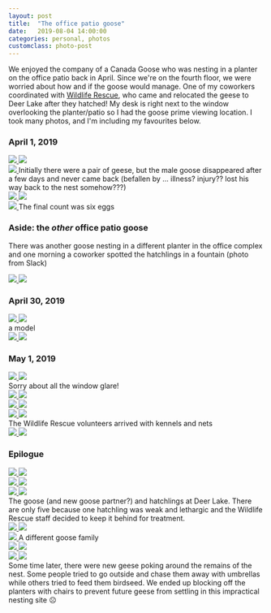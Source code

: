 ```yaml
---
layout: post
title:  "The office patio goose"
date:   2019-08-04 14:00:00
categories: personal, photos
customclass: photo-post
---
```


We enjoyed the company of a Canada Goose who was nesting in a planter on the office patio back in April. Since we're on the fourth floor, we were worried about how and if the goose would manage. One of my coworkers coordinated with [Wildlife Rescue](https://www.wildliferescue.ca/), who came and relocated the geese to Deer Lake after they hatched! My desk is right next to the window overlooking the planter/patio so I had the goose prime viewing location. I took many photos, and I'm including my favourites below.

### April 1, 2019

<div class="photo_wrapper">
    <div class="photoset half">
        <a class="photo" href="/images/posts/2019-08-04-office-patio-goose/2019-04-01 12.58.53.jpg">
            <img src="/images/posts/2019-08-04-office-patio-goose/2019-04-01 12.58.53.jpg">
        </a>
        <a class="photo" href="/images/posts/2019-08-04-office-patio-goose/2019-04-01 13.10.58.jpg">
            <img src="/images/posts/2019-08-04-office-patio-goose/2019-04-01 13.10.58.jpg">
        </a>
    </div>
</div>
<div class="photo_wrapper">
    <a class="photo" href="/images/posts/2019-08-04-office-patio-goose/2019-04-02 16.11.27 HDR.jpg">
        <img src="/images/posts/2019-08-04-office-patio-goose/2019-04-02 16.11.27 HDR.jpg">
    </a>
    <span class="caption">Initially there were a pair of geese, but the male goose disappeared after a few days and never came back (befallen by ... illness? injury?? lost his way back to the nest somehow???)</span>
</div>
<div class="photo_wrapper">
    <div class="photoset half">
        <a class="photo" href="/images/posts/2019-08-04-office-patio-goose/2019-04-03 12.20.09 HDR.jpg">
            <img src="/images/posts/2019-08-04-office-patio-goose/2019-04-03 12.20.09 HDR.jpg">
        </a>
        <a class="photo" href="/images/posts/2019-08-04-office-patio-goose/2019-04-04 15.21.01.jpg">
            <img src="/images/posts/2019-08-04-office-patio-goose/2019-04-04 15.21.01.jpg">
        </a>
    </div>
</div>
<div class="photo_wrapper">
    <a class="photo" href="/images/posts/2019-08-04-office-patio-goose/2019-04-15 17.36.00.jpg">
        <img src="/images/posts/2019-08-04-office-patio-goose/2019-04-15 17.36.00.jpg">
    </a>
    <span class="caption">The final count was six eggs</span>
</div>

### Aside: the _other_ office patio goose
<p>There was another goose nesting in a different planter in the office complex and one morning a coworker spotted the hatchlings in a fountain (photo from Slack)</p>
<a class="photo" href="/images/posts/2019-08-04-office-patio-goose/2019-04-23 11.25.01.jpg">
    <img src="/images/posts/2019-08-04-office-patio-goose/2019-04-23 11.25.01.jpg">
</a>
<a class="photo" href="/images/posts/2019-08-04-office-patio-goose/2019-04-23 12.43.18.jpg">
    <img src="/images/posts/2019-08-04-office-patio-goose/2019-04-23 12.43.18.jpg">
</a>

### April 30, 2019
<div class="photo_wrapper gutter">
    <div class="photoset half">
        <a class="photo" href="/images/posts/2019-08-04-office-patio-goose/2019-04-30 18.40.07.jpg">
            <img src="/images/posts/2019-08-04-office-patio-goose/2019-04-30 18.40.07.jpg">
        </a>
        <a class="photo" href="/images/posts/2019-08-04-office-patio-goose/2019-04-30 12.50.13.jpg">
            <img src="/images/posts/2019-08-04-office-patio-goose/2019-04-30 12.50.13.jpg">
        </a>
    </div>
    <span class="caption">a model</span>
</div>
<div class="photo_wrapper gutter">
    <div class="photoset half">
        <a class="photo" href="/images/posts/2019-08-04-office-patio-goose/2019-04-30 17.42.32 HDR.jpg">
            <img src="/images/posts/2019-08-04-office-patio-goose/2019-04-30 17.42.32 HDR.jpg">
        </a>
        <a class="photo" href="/images/posts/2019-08-04-office-patio-goose/2019-04-30 17.43.10.jpg">
            <img src="/images/posts/2019-08-04-office-patio-goose/2019-04-30 17.43.10.jpg">
        </a>
    </div>
</div>

### May 1, 2019

<div class="photo_wrapper gutter">
    <div class="photoset half">
        <a class="photo" href="/images/posts/2019-08-04-office-patio-goose/2019-05-01 09.54.54-1.jpg">
            <img src="/images/posts/2019-08-04-office-patio-goose/2019-05-01 09.54.54-1.jpg">
        </a>
        <a class="photo" href="/images/posts/2019-08-04-office-patio-goose/2019-05-01 10.26.31.jpg">
            <img src="/images/posts/2019-08-04-office-patio-goose/2019-05-01 10.26.31.jpg">
        </a>
    </div>
    <span class="caption">Sorry about all the window glare!</span>
</div>

<div class="photo_wrapper gutter">
    <div class="photoset half">
        <a class="photo" href="/images/posts/2019-08-04-office-patio-goose/2019-05-01 10.35.31.jpg">
            <img src="/images/posts/2019-08-04-office-patio-goose/2019-05-01 10.35.31.jpg">
        </a>
        <a class="photo" href="/images/posts/2019-08-04-office-patio-goose/2019-05-01 10.38.26.jpg">
            <img src="/images/posts/2019-08-04-office-patio-goose/2019-05-01 10.38.26.jpg">
        </a>
    </div>
</div>

<div class="photo_wrapper gutter">
    <div class="photoset half">
        <a class="photo" href="/images/posts/2019-08-04-office-patio-goose/2019-05-01 12.14.39.jpg">
            <img src="/images/posts/2019-08-04-office-patio-goose/2019-05-01 12.14.39.jpg">
        </a>
        <a class="photo" href="/images/posts/2019-08-04-office-patio-goose/2019-05-01 13.18.19 HDR.jpg">
            <img src="/images/posts/2019-08-04-office-patio-goose/2019-05-01 13.18.19 HDR.jpg">
        </a>
    </div>
</div>

<div class="photo_wrapper gutter">
    <div class="photoset half">
        <a class="photo" href="/images/posts/2019-08-04-office-patio-goose/2019-05-01 16.44.15.jpg">
            <img src="/images/posts/2019-08-04-office-patio-goose/2019-05-01 16.44.15.jpg">
        </a>
        <a class="photo" href="/images/posts/2019-08-04-office-patio-goose/2019-05-01 16.47.52.jpg">
            <img src="/images/posts/2019-08-04-office-patio-goose/2019-05-01 16.47.52.jpg">
        </a>
    </div>
    <span class="caption">The Wildlife Rescue volunteers arrived with kennels and nets</span>
</div>

<a class="photo" href="/images/posts/2019-08-04-office-patio-goose/capture_360.gif">
    <img src="/images/posts/2019-08-04-office-patio-goose/capture_360.gif">
</a>

<a class="photo" href="/images/posts/2019-08-04-office-patio-goose/2019-05-01 18.40.26.jpg">
    <img src="/images/posts/2019-08-04-office-patio-goose/2019-05-01 18.40.26.jpg">
</a>

### Epilogue

<div class="photo_wrapper">
    <div class="photoset half">
        <a class="photo" href="/images/posts/2019-08-04-office-patio-goose/2019-05-04 15.11.14.jpg">
            <img src="/images/posts/2019-08-04-office-patio-goose/2019-05-04 15.11.14.jpg">
        </a>
        <a class="photo" href="/images/posts/2019-08-04-office-patio-goose/2019-05-04 15.14.46.jpg">
            <img src="/images/posts/2019-08-04-office-patio-goose/2019-05-04 15.14.46.jpg">
        </a>
    </div>
</div>

<div class="photo_wrapper gutter">
    <div class="photoset half">
        <a class="photo" href="/images/posts/2019-08-04-office-patio-goose/2019-05-04 15.13.18.jpg">
            <img src="/images/posts/2019-08-04-office-patio-goose/2019-05-04 15.13.18.jpg">
        </a
>        <a class="photo" href="/images/posts/2019-08-04-office-patio-goose/2019-05-04 15.13.19.jpg">
            <img src="/images/posts/2019-08-04-office-patio-goose/2019-05-04 15.13.19.jpg">
        </a>
    </div>
    <div class="photoset half">
        <a class="photo" href="/images/posts/2019-08-04-office-patio-goose/2019-05-04 15.13.20.jpg">
            <img src="/images/posts/2019-08-04-office-patio-goose/2019-05-04 15.13.20.jpg">
        </a>
        <a class="photo" href="/images/posts/2019-08-04-office-patio-goose/2019-05-04 15.13.32-1.jpg">
            <img src="/images/posts/2019-08-04-office-patio-goose/2019-05-04 15.13.32-1.jpg">
        </a>
    </div>
    <span class="caption">The goose (and new goose partner?) and hatchlings at Deer Lake. There are only five because one hatchling was weak and lethargic and the Wildlife Rescue staff decided to keep it behind for treatment.</span>
</div>
<a class="photo" href="/images/posts/2019-08-04-office-patio-goose/2019-05-04 15.15.33-1.jpg">
    <img src="/images/posts/2019-08-04-office-patio-goose/2019-05-04 15.15.33-1.jpg">
</a>
<a class="photo" href="/images/posts/2019-08-04-office-patio-goose/2019-05-04 15.18.24.jpg">
    <img src="/images/posts/2019-08-04-office-patio-goose/2019-05-04 15.18.24.jpg">
</a>
<div class="photo_wrapper">
    <a class="photo" href="/images/posts/2019-08-04-office-patio-goose/2019-05-04 15.21.03.jpg">
        <img src="/images/posts/2019-08-04-office-patio-goose/2019-05-04 15.21.03.jpg">
    </a>
    <span class="caption">A different goose family</span>
</div>
<a class="photo" href="/images/posts/2019-08-04-office-patio-goose/2019-05-04 15.21.13-1.jpg">
    <img src="/images/posts/2019-08-04-office-patio-goose/2019-05-04 15.21.13-1.jpg">
</a>
<a class="photo" href="/images/posts/2019-08-04-office-patio-goose/2019-05-04 15.28.56-1.jpg">
    <img src="/images/posts/2019-08-04-office-patio-goose/2019-05-04 15.28.56-1.jpg">
</a>
<div class="photo_wrapper gutter">
    <div class="photoset half">
        <a class="photo" href="/images/posts/2019-08-04-office-patio-goose/2019-05-14 15.38.45.jpg">
            <img src="/images/posts/2019-08-04-office-patio-goose/2019-05-14 15.38.45.jpg">
        </a>
        <a class="photo" href="/images/posts/2019-08-04-office-patio-goose/2019-05-14 17.00.15.jpg">
            <img src="/images/posts/2019-08-04-office-patio-goose/2019-05-14 17.00.15.jpg">
        </a>
    </div>
    <span class="caption">Some time later, there were new geese poking around the remains of the nest. Some people tried to go outside and chase them away with umbrellas while others tried to feed them birdseed. We ended up blocking off the planters with chairs to prevent future geese from settling in this impractical nesting site ☹️</span>
</div>
